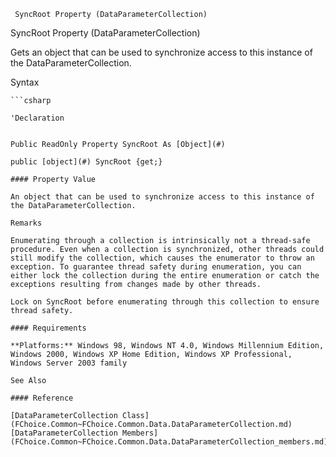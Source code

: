 ﻿     SyncRoot Property (DataParameterCollection)                                                   

SyncRoot Property (DataParameterCollection)

Gets an object that can be used to synchronize access to this instance of the DataParameterCollection.

Syntax

```vbnet
```csharp

'Declaration
 

Public ReadOnly Property SyncRoot As [Object](#)

public [object](#) SyncRoot {get;}

#### Property Value

An object that can be used to synchronize access to this instance of the DataParameterCollection.

Remarks

Enumerating through a collection is intrinsically not a thread-safe procedure. Even when a collection is synchronized, other threads could still modify the collection, which causes the enumerator to throw an exception. To guarantee thread safety during enumeration, you can either lock the collection during the entire enumeration or catch the exceptions resulting from changes made by other threads.

Lock on SyncRoot before enumerating through this collection to ensure thread safety.

#### Requirements

**Platforms:** Windows 98, Windows NT 4.0, Windows Millennium Edition, Windows 2000, Windows XP Home Edition, Windows XP Professional, Windows Server 2003 family

See Also

#### Reference

[DataParameterCollection Class](FChoice.Common~FChoice.Common.Data.DataParameterCollection.md)  
[DataParameterCollection Members](FChoice.Common~FChoice.Common.Data.DataParameterCollection_members.md)